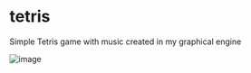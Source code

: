 # tetris
Simple Tetris game with music created in my graphical engine

![image](https://github.com/VladoSl1/tetris/assets/55553612/3d366a28-7440-4084-a1af-52cf94531e99)


